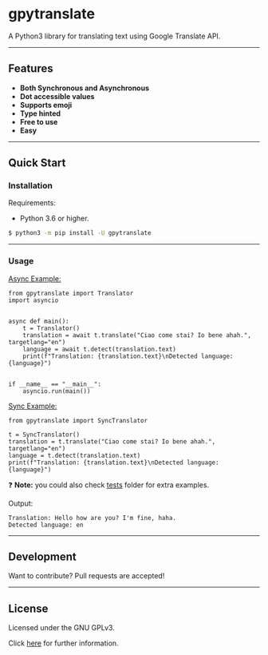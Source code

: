 # gpytranslate
A Python3 library for translating text using Google Translate API.

----
## Features
 - **Both Synchronous and Asynchronous**
 - **Dot accessible values**
 - **Supports emoji**
 - **Type hinted**
 - **Free to use**
 - **Easy**

----
## Quick Start

### Installation
Requirements:
- Python 3.6 or higher.


```bash
$ python3 -m pip install -U gpytranslate
```
----
### Usage

[Async Example:](/examples/async/example.py)
```python3
from gpytranslate import Translator
import asyncio


async def main():
    t = Translator()
    translation = await t.translate("Ciao come stai? Io bene ahah.", targetlang="en")
    language = await t.detect(translation.text)
    print(f"Translation: {translation.text}\nDetected language: {language}")


if __name__ == "__main__":
    asyncio.run(main())
```

[Sync Example:](/examples/sync/example.py)
```python3
from gpytranslate import SyncTranslator

t = SyncTranslator()
translation = t.translate("Ciao come stai? Io bene ahah.", targetlang="en")
language = t.detect(translation.text)
print(f"Translation: {translation.text}\nDetected language: {language}")
```
❓ **Note:** you could also check [tests](/tests) folder for extra examples.

Output:
```
Translation: Hello how are you? I'm fine, haha.
Detected language: en
```
----
## Development
Want to contribute? Pull requests are accepted!

----
## License
Licensed under the GNU GPLv3.

Click [here](/LICENSE) for further information.
